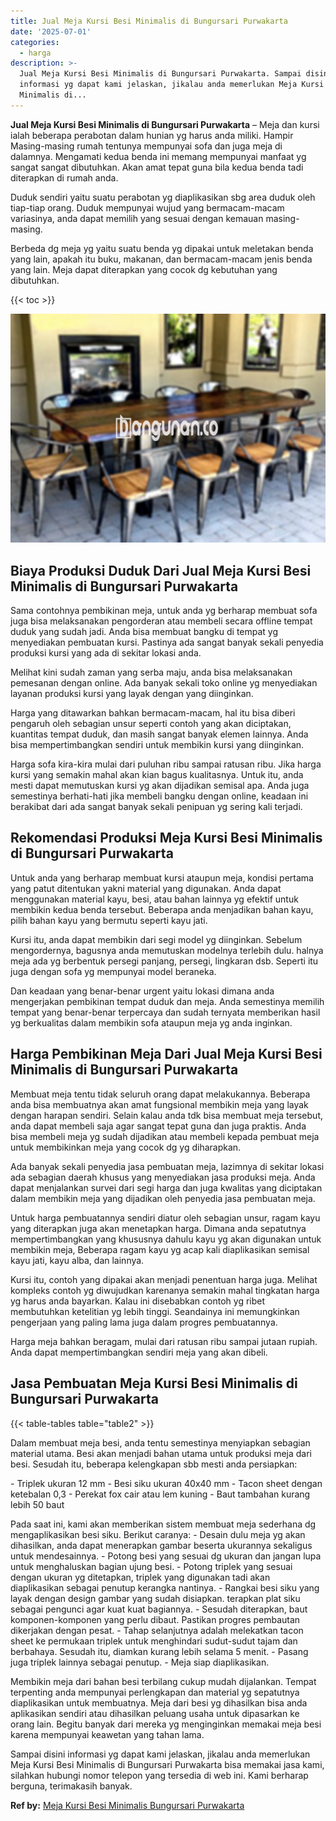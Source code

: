 ```yaml
---
title: Jual Meja Kursi Besi Minimalis di Bungursari Purwakarta
date: '2025-07-01'
categories:
  - harga
description: >-
  Jual Meja Kursi Besi Minimalis di Bungursari Purwakarta. Sampai disini
  informasi yg dapat kami jelaskan, jikalau anda memerlukan Meja Kursi Besi
  Minimalis di...
---
```


**Jual Meja Kursi Besi Minimalis di Bungursari Purwakarta** – Meja dan kursi ialah beberapa perabotan dalam hunian yg harus anda miliki. Hampir Masing-masing rumah tentunya mempunyai sofa dan juga meja di dalamnya. Mengamati kedua benda ini memang mempunyai manfaat yg sangat sangat dibutuhkan. Akan amat tepat guna bila kedua benda tadi diterapkan di rumah anda.

Duduk sendiri yaitu suatu perabotan yg diaplikasikan sbg area duduk oleh tiap-tiap orang. Duduk mempunyai wujud yang bermacam-macam variasinya, anda dapat memilih yang sesuai dengan kemauan masing-masing.

Berbeda dg meja yg yaitu suatu benda yg dipakai untuk meletakan benda yang lain, apakah itu buku, makanan, dan bermacam-macam jenis benda yang lain. Meja dapat diterapkan yang cocok dg kebutuhan yang dibutuhkan.

{{< toc >}}

![Jual Meja Kursi Besi Minimalis di Bungursari Purwakarta](/images/jual-meja-besi-murah09.png)

## Biaya Produksi Duduk Dari Jual Meja Kursi Besi Minimalis di Bungursari Purwakarta

Sama contohnya pembikinan meja, untuk anda yg berharap membuat sofa juga bisa melaksanakan pengorderan atau membeli secara offline tempat duduk yang sudah jadi. Anda bisa membuat bangku di tempat yg menyediakan pembuatan kursi. Pastinya ada sangat banyak sekali penyedia produksi kursi yang ada di sekitar lokasi anda.

Melihat kini sudah zaman yang serba maju, anda bisa melaksanakan pemesanan dengan online. Ada banyak sekali toko online yg menyediakan layanan produksi kursi yang layak dengan yang diinginkan.

Harga yang ditawarkan bahkan bermacam-macam, hal itu bisa diberi pengaruh oleh sebagian unsur seperti contoh yang akan diciptakan, kuantitas tempat duduk, dan masih sangat banyak elemen lainnya. Anda bisa mempertimbangkan sendiri untuk membikin kursi yang diinginkan.

Harga sofa kira-kira mulai dari puluhan ribu sampai ratusan ribu. Jika harga kursi yang semakin mahal akan kian bagus kualitasnya. Untuk itu, anda mesti dapat memutuskan kursi yg akan dijadikan semisal apa. Anda juga semestinya berhati-hati jika membeli bangku dengan online, keadaan ini berakibat dari ada sangat banyak sekali penipuan yg sering kali terjadi.

## Rekomendasi Produksi Meja Kursi Besi Minimalis di Bungursari Purwakarta

Untuk anda yang berharap membuat kursi ataupun meja, kondisi pertama yang patut ditentukan yakni material yang digunakan. Anda dapat menggunakan material kayu, besi, atau bahan lainnya yg efektif untuk membikin kedua benda tersebut. Beberapa anda menjadikan bahan kayu, pilih bahan kayu yang bermutu seperti kayu jati.

Kursi itu, anda dapat membikin dari segi model yg diinginkan. Sebelum mengordernya, bagusnya anda memutuskan modelnya terlebih dulu. halnya meja ada yg berbentuk persegi panjang, persegi, lingkaran dsb. Seperti itu juga dengan sofa yg mempunyai model beraneka.

Dan keadaan yang benar-benar urgent yaitu lokasi dimana anda mengerjakan pembikinan tempat duduk dan meja. Anda semestinya memilih tempat yang benar-benar terpercaya dan sudah ternyata memberikan hasil yg berkualitas dalam membikin sofa ataupun meja yg anda inginkan.

## Harga Pembikinan Meja Dari Jual Meja Kursi Besi Minimalis di Bungursari Purwakarta

Membuat meja tentu tidak seluruh orang dapat melakukannya. Beberapa anda bisa membuatnya akan amat fungsional membikin meja yang layak dengan harapan sendiri. Selain kalau anda tdk bisa membuat meja tersebut, anda dapat membeli saja agar sangat tepat guna dan juga praktis. Anda bisa membeli meja yg sudah dijadikan atau membeli kepada pembuat meja untuk membikinkan meja yang cocok dg yg diharapkan.

Ada banyak sekali penyedia jasa pembuatan meja, lazimnya di sekitar lokasi ada sebagian daerah khusus yang menyediakan jasa produksi meja. Anda dapat menjalankan survei dari segi harga dan juga kwalitas yang diciptakan dalam membikin meja yang dijadikan oleh penyedia jasa pembuatan meja.

Untuk harga pembuatannya sendiri diatur oleh sebagian unsur, ragam kayu yang diterapkan juga akan menetapkan harga. Dimana anda sepatutnya mempertimbangkan yang khususnya dahulu kayu yg akan digunakan untuk membikin meja, Beberapa ragam kayu yg acap kali diaplikasikan semisal kayu jati, kayu alba, dan lainnya.

Kursi itu, contoh yang dipakai akan menjadi penentuan harga juga. Melihat kompleks contoh yg diwujudkan karenanya semakin mahal tingkatan harga yg harus anda bayarkan. Kalau ini disebabkan contoh yg ribet membutuhkan ketelitian yg lebih tinggi. Seandainya ini memungkinkan pengerjaan yang paling lama juga dalam progres pembuatannya.

Harga meja bahkan beragam, mulai dari ratusan ribu sampai jutaan rupiah. Anda dapat mempertimbangkan sendiri meja yang akan dibeli.

## Jasa Pembuatan Meja Kursi Besi Minimalis di Bungursari Purwakarta

{{< table-tables table="table2" >}}

Dalam membuat meja besi, anda tentu semestinya menyiapkan sebagian material utama. Besi akan menjadi bahan utama untuk produksi meja dari besi. Sesudah itu, beberapa kelengkapan sbb mesti anda persiapkan:

\- Triplek ukuran 12 mm - Besi siku ukuran 40x40 mm - Tacon sheet dengan ketebalan 0,3 - Perekat fox cair atau lem kuning - Baut tambahan kurang lebih 50 baut

Pada saat ini, kami akan memberikan sistem membuat meja sederhana dg mengaplikasikan besi siku. Berikut caranya: - Desain dulu meja yg akan dihasilkan, anda dapat menerapkan gambar beserta ukurannya sekaligus untuk mendesainnya. - Potong besi yang sesuai dg ukuran dan jangan lupa untuk menghaluskan bagian ujung besi. - Potong triplek yang sesuai dengan ukuran yg ditetapkan, triplek yang digunakan tadi akan diaplikasikan sebagai penutup kerangka nantinya. - Rangkai besi siku yang layak dengan design gambar yang sudah disiapkan. terapkan plat siku sebagai pengunci agar kuat kuat bagiannya. - Sesudah diterapkan, baut komponen-komponen yang perlu dibaut. Pastikan progres pembautan dikerjakan dengan pesat. - Tahap selanjutnya adalah melekatkan tacon sheet ke permukaan triplek untuk menghindari sudut-sudut tajam dan berbahaya. Sesudah itu, diamkan kurang lebih selama 5 menit. - Pasang juga triplek lainnya sebagai penutup. - Meja siap diaplikasikan.

Membikin meja dari bahan besi terbilang cukup mudah dijalankan. Tempat terpenting anda mempunyai perlengkapan dan material yg sepatutnya diaplikasikan untuk membuatnya. Meja dari besi yg dihasilkan bisa anda aplikasikan sendiri atau dihasilkan peluang usaha untuk dipasarkan ke orang lain. Begitu banyak dari mereka yg menginginkan memakai meja besi karena mempunyai keawetan yang tahan lama.

Sampai disini informasi yg dapat kami jelaskan, jikalau anda memerlukan Meja Kursi Besi Minimalis di Bungursari Purwakarta bisa memakai jasa kami, silahkan hubungi nomor telepon yang tersedia di web ini. Kami berharap berguna, terimakasih banyak.

**Ref by:** [Meja Kursi Besi Minimalis Bungursari Purwakarta](https://id.wikipedia.org/wiki/Meja)
